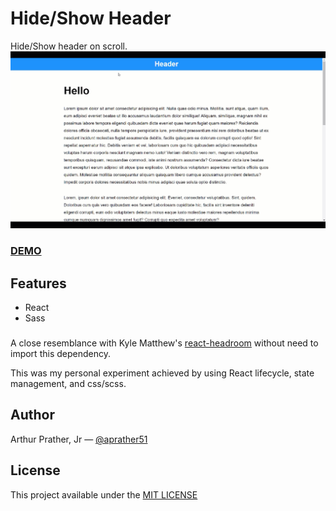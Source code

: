 # Hide/Show Header
Hide/Show header on scroll.
![example](assets/example.gif)
### [DEMO](https://aprather51.github.io/Hide-Show-Header/)
## Features
- React
- Sass

### 
A close resemblance with Kyle Matthew's [ react-headroom](https://github.com/KyleAMathews/react-headroom) without need to import this dependency.

This was my personal experiment achieved by using React lifecycle, state management, and css/scss.

## Author
Arthur Prather, Jr — [@aprather51](https://github.com/aprather51)

## License
This project available under the [MIT LICENSE](LICENSE.md)

